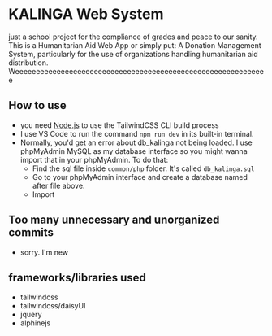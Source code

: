 # KALINGA Web System
just a school project for the compliance of grades and peace to our sanity. This is a Humanitarian Aid Web App or simply put: A Donation Management System, particularly for the use of organizations handling humanitarian aid distribution. Weeeeeeeeeeeeeeeeeeeeeeeeeeeeeeeeeeeeeeeeeeeeeeeeeeeeeeeeeeeee

## How to use
- you need [Node.js](https://nodejs.org/en/) to use the TailwindCSS CLI build process
- I use VS Code to run the command `npm run dev` in its built-in terminal.
- Normally, you'd get an error about db_kalinga not being loaded. I use phpMyAdmin MySQL as my database interface so you might wanna import that in your phpMyAdmin. To do that:
  - Find the sql file inside `common/php` folder. It's called `db_kalinga.sql`
  - Go to your phpMyAdmin interface and create a database named after file above.
  - Import

## Too many unnecessary and unorganized commits
- sorry. I'm new

## frameworks/libraries used
- tailwindcss
- tailwindcss/daisyUI
- jquery
- alphinejs
